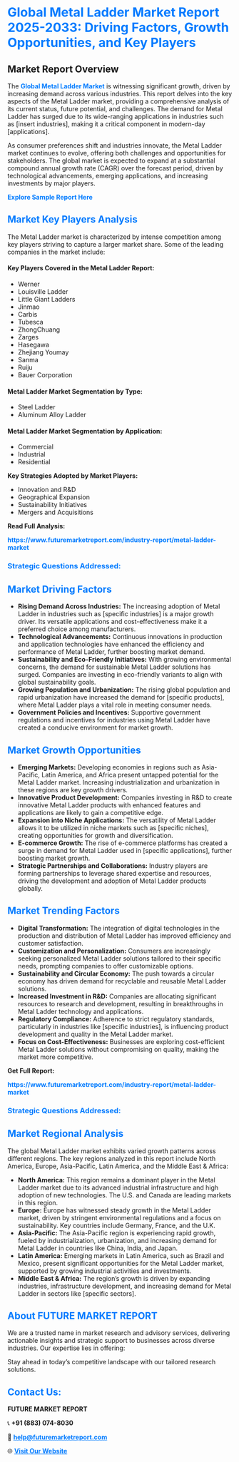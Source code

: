<h1 style="color: #007BFF;">Global Metal Ladder Market Report 2025-2033: Driving Factors, Growth Opportunities, and Key Players</h1>

<section id="overview">
<h2>Market Report Overview</h2>
<p>The <a href="https://www.futuremarketreport.com/industry-report/metal-ladder-market" style="color: #007BFF; text-decoration: none;"><strong>Global Metal Ladder Market</strong></a> is witnessing significant growth, driven by increasing demand across various industries. This report delves into the key aspects of the Metal Ladder market, providing a comprehensive analysis of its current status, future potential, and challenges. The demand for Metal Ladder has surged due to its wide-ranging applications in industries such as [insert industries], making it a critical component in modern-day [applications].</p>
<p>As consumer preferences shift and industries innovate, the Metal Ladder market continues to evolve, offering both challenges and opportunities for stakeholders. The global market is expected to expand at a substantial compound annual growth rate (CAGR) over the forecast period, driven by technological advancements, emerging applications, and increasing investments by major players.</p>
</section>

<section id="overview">
<p><a href="https://www.futuremarketreport.com/request-sample/reportId=88907" style="color: #007BFF; text-decoration: none;"><strong>Explore Sample Report Here</strong></a></p>
</section>

<section id="key-players">
<h2 style="color: #007BFF;">Market Key Players Analysis</h2>
<p>The Metal Ladder market is characterized by intense competition among key players striving to capture a larger market share. Some of the leading companies in the market include:</p>
<h4>Key Players Covered in the Metal Ladder Report:</h4>
<ul><li>Werner</li><li>Louisville Ladder</li><li>Little Giant Ladders</li><li>Jinmao</li><li>Carbis</li><li>Tubesca</li><li>ZhongChuang</li><li>Zarges</li><li>Hasegawa</li><li>Zhejiang Youmay</li><li>Sanma</li><li>Ruiju</li><li>Bauer Corporation</li></ul>
<h4>Metal Ladder Market Segmentation by Type:</h4>
<ul><li>Steel Ladder</li><li>Aluminum Alloy Ladder</li></ul>

<h4>Metal Ladder Market Segmentation by Application:</h4>
<ul><li>Commercial</li><li>Industrial</li><li>Residential</li></ul>
<p><strong>Key Strategies Adopted by Market Players:</strong></p>
<ul>
<li>Innovation and R&D</li>
<li>Geographical Expansion</li>
<li>Sustainability Initiatives</li>
<li>Mergers and Acquisitions</li>
</ul>
</section>

<section>
<p><strong>Read Full Analysis: </strong></p><a href="https://www.futuremarketreport.com/industry-report/metal-ladder-market" style="color: #007BFF; text-decoration: none;"><strong>https://www.futuremarketreport.com/industry-report/metal-ladder-market</strong></a>
<h3 style="color: #007BFF;">Strategic Questions Addressed:</h3>
</section>

<section id="driving-factors">
<h2 style="color: #007BFF;">Market Driving Factors</h2>
<ul>
<li><strong>Rising Demand Across Industries:</strong> The increasing adoption of Metal Ladder in industries such as [specific industries] is a major growth driver. Its versatile applications and cost-effectiveness make it a preferred choice among manufacturers.</li>
<li><strong>Technological Advancements:</strong> Continuous innovations in production and application technologies have enhanced the efficiency and performance of Metal Ladder, further boosting market demand.</li>
<li><strong>Sustainability and Eco-Friendly Initiatives:</strong> With growing environmental concerns, the demand for sustainable Metal Ladder solutions has surged. Companies are investing in eco-friendly variants to align with global sustainability goals.</li>
<li><strong>Growing Population and Urbanization:</strong> The rising global population and rapid urbanization have increased the demand for [specific products], where Metal Ladder plays a vital role in meeting consumer needs.</li>
<li><strong>Government Policies and Incentives:</strong> Supportive government regulations and incentives for industries using Metal Ladder have created a conducive environment for market growth.</li>
</ul>
</section>

<section id="growth-opportunities">
<h2 style="color: #007BFF;">Market Growth Opportunities</h2>
<ul>
<li><strong>Emerging Markets:</strong> Developing economies in regions such as Asia-Pacific, Latin America, and Africa present untapped potential for the Metal Ladder market. Increasing industrialization and urbanization in these regions are key growth drivers.</li>
<li><strong>Innovative Product Development:</strong> Companies investing in R&D to create innovative Metal Ladder products with enhanced features and applications are likely to gain a competitive edge.</li>
<li><strong>Expansion into Niche Applications:</strong> The versatility of Metal Ladder allows it to be utilized in niche markets such as [specific niches], creating opportunities for growth and diversification.</li>
<li><strong>E-commerce Growth:</strong> The rise of e-commerce platforms has created a surge in demand for Metal Ladder used in [specific applications], further boosting market growth.</li>
<li><strong>Strategic Partnerships and Collaborations:</strong> Industry players are forming partnerships to leverage shared expertise and resources, driving the development and adoption of Metal Ladder products globally.</li>
</ul>
</section>

<section id="trending-factors">
<h2 style="color: #007BFF;">Market Trending Factors</h2>
<ul>
<li><strong>Digital Transformation:</strong> The integration of digital technologies in the production and distribution of Metal Ladder has improved efficiency and customer satisfaction.</li>
<li><strong>Customization and Personalization:</strong> Consumers are increasingly seeking personalized Metal Ladder solutions tailored to their specific needs, prompting companies to offer customizable options.</li>
<li><strong>Sustainability and Circular Economy:</strong> The push towards a circular economy has driven demand for recyclable and reusable Metal Ladder solutions.</li>
<li><strong>Increased Investment in R&D:</strong> Companies are allocating significant resources to research and development, resulting in breakthroughs in Metal Ladder technology and applications.</li>
<li><strong>Regulatory Compliance:</strong> Adherence to strict regulatory standards, particularly in industries like [specific industries], is influencing product development and quality in the Metal Ladder market.</li>
<li><strong>Focus on Cost-Effectiveness:</strong> Businesses are exploring cost-efficient Metal Ladder solutions without compromising on quality, making the market more competitive.</li>
</ul>
</section>

<section>
<p><strong>Get Full Report: </strong></p><a href="https://www.futuremarketreport.com/industry-report/metal-ladder-market" style="color: #007BFF; text-decoration: none;"><strong>https://www.futuremarketreport.com/industry-report/metal-ladder-market</strong></a>
<h3 style="color: #007BFF;">Strategic Questions Addressed:</h3>
</section>


<section id="regional-analysis">
<h2 style="color: #007BFF;">Market Regional Analysis</h2>
<p>The global Metal Ladder market exhibits varied growth patterns across different regions. The key regions analyzed in this report include North America, Europe, Asia-Pacific, Latin America, and the Middle East & Africa:</p>
<ul>
<li><strong>North America:</strong> This region remains a dominant player in the Metal Ladder market due to its advanced industrial infrastructure and high adoption of new technologies. The U.S. and Canada are leading markets in this region.</li>
<li><strong>Europe:</strong> Europe has witnessed steady growth in the Metal Ladder market, driven by stringent environmental regulations and a focus on sustainability. Key countries include Germany, France, and the U.K.</li>
<li><strong>Asia-Pacific:</strong> The Asia-Pacific region is experiencing rapid growth, fueled by industrialization, urbanization, and increasing demand for Metal Ladder in countries like China, India, and Japan.</li>
<li><strong>Latin America:</strong> Emerging markets in Latin America, such as Brazil and Mexico, present significant opportunities for the Metal Ladder market, supported by growing industrial activities and investments.</li>
<li><strong>Middle East & Africa:</strong> The region’s growth is driven by expanding industries, infrastructure development, and increasing demand for Metal Ladder in sectors like [specific sectors].</li>
</ul>
</section>

<footer>
<h2 style="color: #007BFF;">About FUTURE MARKET REPORT</h2>
<p>We are a trusted name in market research and advisory services, delivering actionable insights and strategic support to businesses across diverse industries. Our expertise lies in offering:</p>

<p>Stay ahead in today’s competitive landscape with our tailored research solutions.</p>

<h2 style="color: #007BFF;">Contact Us:</h2>
<p><strong>FUTURE MARKET REPORT</strong></p>
<p>📞 <strong>+91 (883) 074-8030</strong></p>
<p>📧 <strong><a href="mailto:help@futuremarketreport.com" style="color: #007BFF;">help@futuremarketreport.com</a></strong></p>
<p>🌐 <strong><a href="https://www.futuremarketreport.com/" style="color: #007BFF;">Visit Our Website</a></strong></p>
</footer>